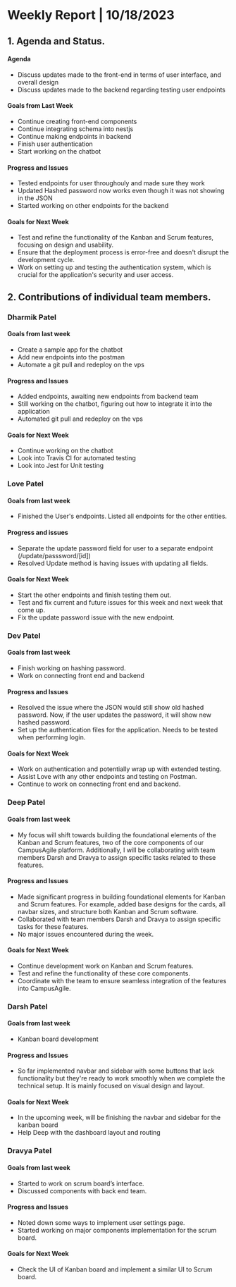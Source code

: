 # Weekly Report | 10/18/2023

## **1. Agenda and Status.**

#### Agenda

- Discuss updates made to the front-end in terms of user interface, and overall design
- Discuss updates made to the backend regarding testing user endpoints

#### Goals from Last Week
- Continue creating front-end components
- Continue integrating schema into nestjs
- Continue making endpoints in backend
- Finish user authentication
- Start working on the chatbot

#### Progress and Issues
- Tested endpoints for user throughouly and made sure they work
- Updated Hashed password now works even though it was not showing in the JSON
- Started working on other endpoints for the backend

#### Goals for Next Week
- Test and refine the functionality of the Kanban and Scrum features, focusing on design and usability.
- Ensure that the deployment process is error-free and doesn't disrupt the development cycle.
- Work on setting up and testing the authentication system, which is crucial for the application's security and user access.

## **2. Contributions of individual team members.**

### Dharmik Patel

#### Goals from last week
- Create a sample app for the chatbot
- Add new endpoints into the postman
- Automate a git pull and redeploy on the vps

#### Progress and Issues
- Added endpoints, awaiting new endpoints from backend team
- Still working on the chatbot, figuring out how to integrate it into the application
- Automated git pull and redeploy on the vps

#### Goals for Next Week
- Continue working on the chatbot
- Look into Travis CI for automated testing
- Look into Jest for Unit testing

### Love Patel

#### Goals from last week
- Finished the User's endpoints. Listed all endpoints for the other entities.

#### Progress and issues
- Separate the update password field for user to a separate endpoint (/update/passsword/[id])
- Resolved Update method is having issues with updating all fields.
#### Goals for Next Week
- Start the other endpoints and finish testing them out.
- Test and fix current and future issues for this week and next week that come up.
- Fix the update password issue with the new endpoint.

### Dev Patel

#### Goals from last week
- Finish working on hashing password.
- Work on connecting front end and backend

#### Progress and Issues
- Resolved the issue where the JSON would still show old hashed password. Now, if the user updates the password, it will show new hashed password.
- Set up the authentication files for the application. Needs to be tested when performing login.

#### Goals for Next Week
- Work on authentication and potentially wrap up with extended testing.
- Assist Love with any other endpoints and testing on Postman.
- Continue to work on connecting front end and backend.

### Deep Patel

#### Goals from last week
- My focus will shift towards building the foundational elements of the Kanban and Scrum features, two of the core components of our CampusAgile platform. Additionally, I will be collaborating with team members Darsh and Dravya to assign specific tasks related to these features.

#### Progress and Issues
- Made significant progress in building foundational elements for Kanban and Scrum features. For example, added base designs for the cards, all navbar sizes, and structure both Kanban and Scrum software. 
- Collaborated with team members Darsh and Dravya to assign specific tasks for these features.
- No major issues encountered during the week.
#### Goals for Next Week
- Continue development work on Kanban and Scrum features. 
- Test and refine the functionality of these core components.
- Coordinate with the team to ensure seamless integration of the features into CampusAgile.

### Darsh Patel

#### Goals from last week
- Kanban board development

#### Progress and Issues
- So far implemented navbar and sidebar with some buttons that lack functionality but they're ready to work smoothly when we complete the technical setup. It is mainly focused on visual design and layout.

#### Goals for Next Week
- In the upcoming week, will be finishing the navbar and sidebar for the kanban board
- Help Deep with the dashboard layout and routing

### Dravya Patel

#### Goals from last week
- Started to work on scrum board’s interface.
- Discussed components with back end team.

#### Progress and Issues
- Noted down some ways to implement user settings page.
- Started working on major components implementation for the scrum board.

#### Goals for Next Week
- Check the UI of Kanban board and implement a similar UI to Scrum board.

